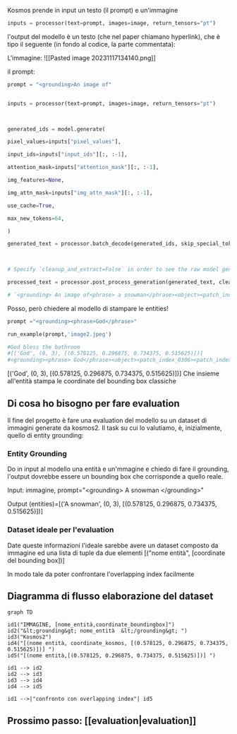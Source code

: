 Kosmos prende in input un testo (il prompt) e un'immagine

```python
inputs = processor(text=prompt, images=image, return_tensors="pt")
```

l'output del modello è un testo (che nel paper chiamano hyperlink), che è tipo il seguente (in fondo al codice, la parte commentata):

L'immagine:
![[Pasted image 20231117134140.png]]

il prompt:
```python
prompt = "<grounding>An image of"
```


```python

inputs = processor(text=prompt, images=image, return_tensors="pt")

  

generated_ids = model.generate(

pixel_values=inputs["pixel_values"],

input_ids=inputs["input_ids"][:, :-1],

attention_mask=inputs["attention_mask"][:, :-1],

img_features=None,

img_attn_mask=inputs["img_attn_mask"][:, :-1],

use_cache=True,

max_new_tokens=64,

)

generated_text = processor.batch_decode(generated_ids, skip_special_tokens=True)[0]

  

# Specify `cleanup_and_extract=False` in order to see the raw model generation.

processed_text = processor.post_process_generation(generated_text, cleanup_and_extract=False)

# `<grounding> An image of<phrase> a snowman</phrase><object><patch_index_0044><patch_index_0863></object> warming himself by<phrase> a fire</phrase><object><patch_index_0005><patch_index_0911></object>.`
```

Posso, però chiedere al modello di stampare le entities!

```python
prompt ="<grounding><phrase>God</phrase>"

run_example(prompt,'image2.jpeg')

#God bless the bathroom 
#[('God', (0, 3), [(0.578125, 0.296875, 0.734375, 0.515625)])] 
#<grounding><phrase> God</phrase><object><patch_index_0306><patch_index_0535></object> bless the bathroom

```

\[('God', (0, 3), \[(0.578125, 0.296875, 0.734375, 0.515625)])] 
Che insieme all'entità stampa le coordinate del bounding box classiche

## Di cosa ho bisogno per fare evaluation
Il fine del progetto è fare una evaluation del modello su un dataset di immagini generate da kosmos2.
Il task su cui lo valutiamo, è, inizialmente, quello di entity grounding:
### Entity Grounding
Do in input al modello una entità e un'mmagine e chiedo di fare il grounding, l'output dovrebbe essere un bounding box che corrisponde a quello reale.

Input: immagine, prompt="\<grounding> A snowman \</grounding>"

Output (entities)=\[('A snowman', (0, 3), \[(0.578125, 0.296875, 0.734375, 0.515625)])] 

### Dataset ideale per l'evaluation
Date queste informazioni l'ideale sarebbe avere un dataset composto da immagine ed una lista di tuple da due elementi \[("nome entità", \[coordinate del bounding box])]

In modo tale da poter confrontare l'overlapping index facilmente

## Diagramma di flusso elaborazione del dataset

```mermaid
graph TD

id1("IMMAGINE, [nome_entità,coordinate_boundingbox]")
id2("&lt;grounding&gt; nome_entità  &lt;/grounding&gt; ")
id3("Kosmos2")
id4("[(nome entità, coordinate_kosmos, [(0.578125, 0.296875, 0.734375, 0.515625)])] ")
id5("[(nome entità,[(0.578125, 0.296875, 0.734375, 0.515625)])] ")

id1 --> id2 
id2 --> id3
id3 --> id4
id4 --> id5

id1 -->|"confronto con overlapping index"| id5
```




## Prossimo passo: [[evaluation|evaluation]]
